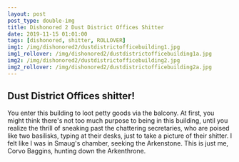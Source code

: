 ```yaml
---
layout: post
post_type: double-img
title: Dishonored 2 Dust District Offices Shitter
date: 2019-11-15 01:01:00
tags: [dishonored, shitter, ROLLOVER]
img1: /img/dishonored2/dustdistrictofficebuilding1.jpg
img1_rollover: /img/dishonored2/dustdistrictofficebuilding1a.jpg
img2: /img/dishonored2/dustdistrictofficebuilding2.jpg
img2_rollover: /img/dishonored2/dustdistrictofficebuilding2a.jpg
---
```

## Dust District Offices shitter!

You enter this building to loot petty goods via the balcony. At first, you might think there's not too much purpose to being in this building, until you realize the thrill of sneaking past the chattering secretaries, who are poised like two basilisks, typing at their desks, just to take a picture of their shitter. I felt like I was in Smaug's chamber, seeking the Arkenstone. This is just me, Corvo Baggins, hunting down the Arkenthrone.